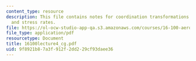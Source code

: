 ```yaml
---
content_type: resource
description: This file contains notes for coordination transformations for strain
  and stress rates.
file: https://ol-ocw-studio-app-qa.s3.amazonaws.com/courses/16-100-aerodynamics-fall-2005/9f8921b87a3f912f2dd229cf93daee36_16100lecture4_cg.pdf
file_type: application/pdf
resourcetype: Document
title: 16100lecture4_cg.pdf
uid: 9f8921b8-7a3f-912f-2dd2-29cf93daee36
---
```

